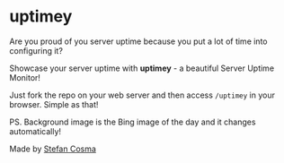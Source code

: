 uptimey
=======

Are you proud of you server uptime because you put a lot of time into configuring it?

Showcase your server uptime with **uptimey** - a beautiful Server Uptime Monitor!

Just fork the repo on your web server and then access `/uptimey` in your browser. Simple as that!

PS. Background image is the Bing image of the day and it changes automatically!

Made by [Stefan Cosma](http://coderbits.com/stefanbc)
